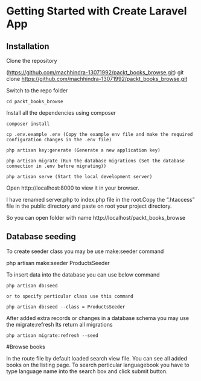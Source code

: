 
# Getting Started with Create Laravel App
## Installation

Clone the repository

  (https://github.com/machhindra-13071992/packt_books_browse.git)
  git clone https://github.com/machhindra-13071992/packt_books_browse.git

Switch to the repo folder

    cd packt_books_browse

Install all the dependencies using composer

    composer install
	
	cp .env.example .env (Copy the example env file and make the required configuration changes in the .env file)
	
    php artisan key:generate (Generate a new application key)
    
	php artisan migrate (Run the database migrations (Set the database connection in .env before migrating))
    
	php artisan serve (Start the local development server)

Open http://localhost:8000 to view it in your browser.


I have renamed server.php to index.php file in the root.Copy the “.htaccess” file in the public directory and paste on root your project directory.

So you can open folder with name http://localhost/packt_books_browse


## Database seeding
To create seeder class you may be use make:seeder command 

php artisan make:seeder ProductsSeeder 

To insert data into the database you can use below command 
	
	php artisan db:seed
	
	or to specify perticular class use this command
	
	php artisan db:seed --class = ProductsSeeder
	
After added extra records or changes in a database schema you may use the migrate:refresh 
Its return all migrations  
	
	php artisan migrate:refresh --seed 
	
#Browse books 

In the route file by default loaded search view file.
You can see all added books on the listing page.
To search perticular languagebook you have to type language name into the search box and click submit button. 

